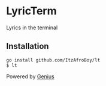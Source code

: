 # LyricTerm

Lyrics in the terminal

## Installation

`go install github.com/ItzAfroBoy/lt`  
`$ lt`

Powered by [Genius](https://genius.com)
